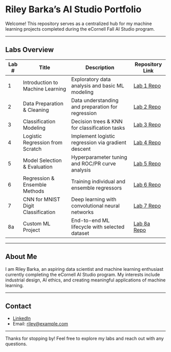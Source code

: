 # Riley Barka’s AI Studio Portfolio

Welcome! This repository serves as a centralized hub for my machine learning projects completed during the eCornell Fall AI Studio program.

---

## Labs Overview

| Lab # | Title                             | Description                                          | Repository Link                                        |
|-------|----------------------------------|----------------------------------------------------|-------------------------------------------------------|
| 1     | Introduction to Machine Learning  | Exploratory data analysis and basic ML modeling    | [Lab 1 Repo](https://github.com/rileybarka/Lab-1-Intro-to-ML) |
| 2     | Data Preparation & Cleaning       | Data understanding and preparation for regression | [Lab 2 Repo](https://github.com/rileybarka/Lab-2-Airbnb-Data-Preparation) |
| 3     | Classification Modeling           | Decision trees & KNN for classification tasks      | [Lab 3 Repo](https://github.com/rileybarka/Lab-3-Lab-3-Airbnb-Modeling-Classification) |
| 4     | Logistic Regression from Scratch  | Implement logistic regression via gradient descent | [Lab 4 Repo](https://github.com/rileybarka/Lab-4-Airbnb-Logistic-Regression) |
| 5     | Model Selection & Evaluation      | Hyperparameter tuning and ROC/PR curve analysis    | [Lab 5 Repo](https://github.com/rileybarka/Lab-5-Airbnb-Model-Evaluation) |
| 6     | Regression & Ensemble Methods     | Training individual and ensemble regressors        | [Lab 6 Repo](https://github.com/rileybarka/Lab-6-Airbnb-Regression-Ensemble) |
| 7     | CNN for MNIST Digit Classification| Deep learning with convolutional neural networks   | [Lab 7 Repo](https://github.com/rileybarka/Lab-7-MNIST-CNN) |
| 8a    | Custom ML Project                 | End-to-end ML lifecycle with selected dataset       | [Lab 8a Repo](https://github.com/rileybarka/Lab-8a-Custom-ML-Project) |

---

## About Me

I am Riley Barka, an aspiring data scientist and machine learning enthusiast currently completing the eCornell AI Studio program. My interests include industrial design, AI ethics, and creating meaningful applications of machine learning.

---

## Contact

- [LinkedIn](https://linkedin.com/in/rileybarka)  
- Email: riley@example.com

---

Thanks for stopping by! Feel free to explore my labs and reach out with any questions.
